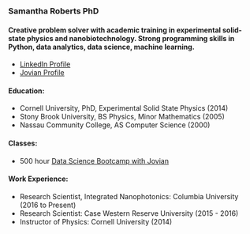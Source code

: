 ### Samantha Roberts PhD
#### Creative problem solver with academic training in experimental solid-state physics and nanobiotechnology. Strong programming skills in Python, data analytics, data science, machine learning.
- [LinkedIn Profile](https://www.linkedin.com/in/samantha-roberts-phd/)  
- [Jovian Profile](https://jovian.ai/samantha-roberts/overview)
#### Education:
- Cornell University, PhD, Experimental Solid State Physics (2014)
- Stony Brook University, BS Physics, Minor Mathematics (2005)
- Nassau Community College, AS Computer Science (2000)
#### Classes:
- 500 hour [Data Science Bootcamp with Jovian](https://jovian.ai/learn/zero-to-data-analyst-bootcamp)
#### Work Experience:
- Research Scientist, Integrated Nanophotonics: Columbia University  (2016 to Present)
- Research Scientist: Case Western Reserve University  (2015 - 2016) 
- Instructor of Physics: Cornell University (2014)


<!--
**srobertsphd/srobertsphd** is a ✨ _special_ ✨ repository because its `README.md` (this file) appears on your GitHub profile.

Here are some ideas to get you started:

- 🔭 I’m currently working on ...
- 🌱 I’m currently learning ...
- 👯 I’m looking to collaborate on ...
- 🤔 I’m looking for help with ...
- 💬 Ask me about ...
- 📫 How to reach me: ...
- 😄 Pronouns: ...
- ⚡ Fun fact: ...
-->
